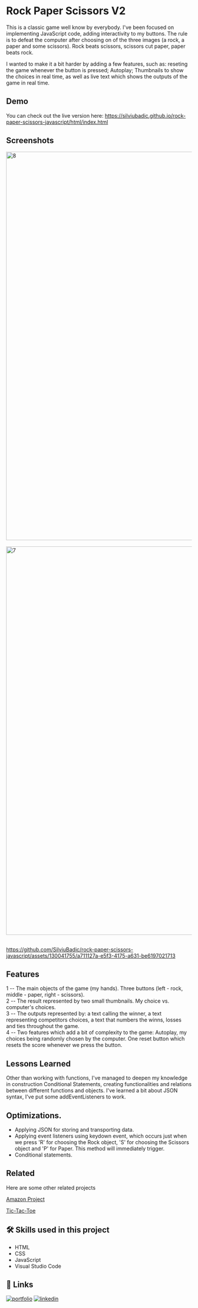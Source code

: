 

# Rock Paper Scissors V2
This is a classic game well know by everybody. I've been focused on implementing JavaScript code, adding interactivity to my buttons. The rule is to defeat the computer after choosing on of the three images (a rock, a paper and some scissors). Rock beats scissors, scissors cut paper, paper beats rock. 

I wanted to make it a bit harder by adding a few features, such as: reseting the game whenever the button is pressed; Autoplay; Thumbnails to show the choices in real time, as well as live text which shows the outputs of the game in real time.


## Demo
You can check out the live version here:
https://silviubadic.github.io/rock-paper-scissors-javascript/html/index.html

## Screenshots
<img width="1050" alt="8" src="![rps1](https://github.com/user-attachments/assets/cd74aa95-03f7-492e-972d-6354a8819fd7)
">
<br>
<br>
<img width="1050" alt="7" src="https://github.com/SilviuBadic/rock-paper-scissors-javascript/assets/130041755/8c21a6fe-3880-429a-b119-96a501b4b381">
<br>
<br>


https://github.com/SilviuBadic/rock-paper-scissors-javascript/assets/130041755/a711127a-e5f3-4175-a631-be6197021713

## Features

1 -- The main objects of the game (my hands). Three buttons (left - rock, middle - paper, right - scissors). <br>
2 -- The result represented by two small thumbnails. My choice vs. computer's choices. <br>
3 -- The outputs represented by: a text calling the winner, a text representing competitors choices, a text that numbers the winns, losses and ties throughout the game. <br>
4 -- Two features which add a bit of complexity to the game: Autoplay, my choices being randomly chosen by the computer. One reset button which resets the score whenever we press the button. <br>

## Lessons Learned
Other than working with functions, I've managed to deepen my knowledge in construction Conditional Statements, creating functionalities and relations between different functions and objects. I've learned a bit about JSON syntax, I've put some addEventListeners to work.
## Optimizations.

- Applying JSON for storing and transporting data.
- Applying event listeners using keydown event, which occurs just when we press 'R' for choosing the Rock object, 'S' for choosing the Scissors object and 'P' for Paper. This method will immediately trigger.
- Conditional statements.



## Related

Here are some other related projects

[Amazon Project](https://github.com/SilviuBadic/Javascript-Amazon-Project) 

[Tic-Tac-Toe](https://github.com/SilviuBadic/tic-tac-toe-javascript)


## 🛠 Skills used in this project
- HTML
- CSS
- JavaScript
- Visual Studio Code


## 🔗 Links
[![portfolio](https://img.shields.io/badge/my_portfolio-000?style=for-the-badge&logo=ko-fi&logoColor=white)](https://github.com/SilviuBadic)
[![linkedin](https://img.shields.io/badge/linkedin-0A66C2?style=for-the-badge&logo=linkedin&logoColor=white)](https://www.linkedin.com/in/silviu-nicolae-badicel-8ab9b01b3/)


